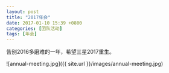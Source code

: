 ```yaml
---
layout: post
title: "2017年会"
date: 2017-01-10 15:39 +0800
categories: [团队活动]
tags: [年会]
---
```


告别2016多磨难的一年，希望三星2017重生。

![annual-meeting.jpg]({{ site.url }}/images/annual-meeting.jpg)
